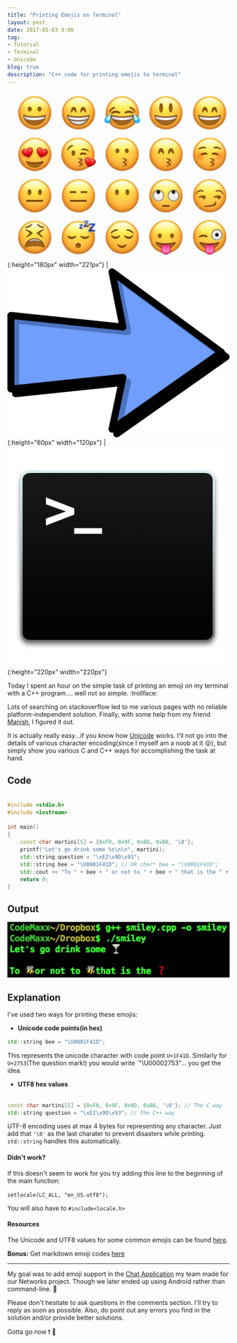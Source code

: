 ```yaml
---
title: "Printing Emojis on Terminal"
layout: post
date: 2017-05-03 9:00
tag:
- Tutorial
- Terminal
- Unicode
blog: true
description: "C++ code for printing emojis to terminal"
---
```


![Emojis](/assets/images/emoji/emoji.jpg){:height="180px" width="221px"} | ![Right arrow](/assets/images/emoji/rightarrow.png){:height="60px" width="120px"} | ![Terminal](/assets/images/emoji/terminal.png){:height="220px" width="220px"}


Today I spent an hour on the simple task of printing an emoji on my terminal with a C++ program.... well not so simple. :trollface:

Lots of searching on stackoverflow led to me various pages with no reliable platform-independent solution. Finally, with some help from my friend [Manish](http://manishearth.github.io/), I figured it out.

It is actually really easy...if you know how [Unicode](http://unicode.org/standard/WhatIsUnicode.html) works. I'll not go into the details of various character encoding(since I myself am a noob at it :stuck_out_tongue_winking_eye:), but simply show you various C and C++ ways for accomplishing the task at hand.

## Code

```cpp

#include <stdio.h>
#include <iostream>

int main()
{
    const char martini[5] = {0xF0, 0x9F, 0x8D, 0xB8, '\0'};
    printf("Let's go drink some %s\n\n", martini);
    std::string question = "\xE2\x9D\x93";
    std::string bee = "\U0001F41D"; // OR char* bee = "\U0001F41D";
    std::cout << "To " + bee + " or not to " + bee + " that is the " + question<< std::endl;
    return 0;
}
```

## Output

![Smileys on Terminal](/assets/images/emoji/smileyout.png)

## Explanation

I've used two ways for printing these emojis:

- **Unicode code points(in hex)**

```cpp
std::string bee = "\U0001F41D";
```

This represents the unicode character with code point `U+1F41D`. Similarly for `U+2753`(The question mark!) you would write `"\U00002753"... you get the idea.

- **UTF8 hex values**

```cpp

const char martini[5] = {0xF0, 0x9F, 0x8D, 0xB8, '\0'}; // The C way
std::string question = "\xE2\x9D\x93"; // The C++ way
```

UTF-8 encoding uses at max 4 bytes for representing any character. Just add that `'\0'` as the last charater to prevent disasters while printing. `std::string` handles this automatically.

#### Didn't work?

If this doesn't seem to work for you try adding this line to the beginning of the main function:

`setlocale(LC_ALL, "en_US.utf8");`

You will also have to `#include<locale.h>`

#### Resources

The Unicode and UTF8 values for some common emojis can be found [here](https://apps.timwhitlock.info/emoji/tables/unicode).

**Bonus:** Get markdown emoji codes [here](https://www.webpagefx.com/tools/emoji-cheat-sheet/)

---

My goal was to add emoji support in the [Chat Application](https://github.com/CodeMaxx/Chat-Application) my team made for our Networks project. Though we later ended up using Android rather than command-line. :iphone:

Please don't hesitate to ask questions in the comments section. I'll try to reply as soon as possible. Also, do point out any errors you find in the solution and/or provide better solutions.

Gotta go now :exclamation: :running:
